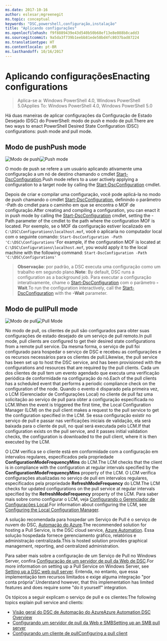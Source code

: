 ```yaml
---
ms.date: 2017-10-16
author: eslesar;mgreenegit
ms.topic: conceptual
keywords: "DSC,powershell,configuração,instalação"
title: "Aplicando configurações"
ms.openlocfilehash: f9f8889439e43d540b50b68ef13e8e088b8cadd3
ms.sourcegitcommit: 9a5da3f739b1eebb81ede58bd4fc8037bad87224
ms.translationtype: HT
ms.contentlocale: pt-BR
ms.lasthandoff: 10/16/2017
---
```

# <a name="enacting-configurations"></a><span data-ttu-id="dfc4e-103">Aplicando configurações</span><span class="sxs-lookup"><span data-stu-id="dfc4e-103">Enacting configurations</span></span>

><span data-ttu-id="dfc4e-104">Aplica-se a: Windows PowerShell 4.0, Windows PowerShell 5.0</span><span class="sxs-lookup"><span data-stu-id="dfc4e-104">Applies To: Windows PowerShell 4.0, Windows PowerShell 5.0</span></span>

<span data-ttu-id="dfc4e-105">Há duas maneiras de aplicar configurações da Configuração de Estado Desejado (DSC) do PowerShell: modo de push e modo de pull.</span><span class="sxs-lookup"><span data-stu-id="dfc4e-105">There are two ways to enact PowerShell Desired State Configuration (DSC) configurations: push mode and pull mode.</span></span>

## <a name="push-mode"></a><span data-ttu-id="dfc4e-106">Modo de push</span><span class="sxs-lookup"><span data-stu-id="dfc4e-106">Push mode</span></span>

<span data-ttu-id="dfc4e-107">![Modo de push](images/pushModel.png "Como funciona o modo de push")</span><span class="sxs-lookup"><span data-stu-id="dfc4e-107">![Push mode](images/pushModel.png "How push mode works")</span></span>

<span data-ttu-id="dfc4e-108">O modo de push se refere a um usuário aplicando ativamente uma configuração a um nó de destino chamando o cmdlet [Start-DscConfiguration](https://technet.microsoft.com/en-us/library/dn521623.aspx).</span><span class="sxs-lookup"><span data-stu-id="dfc4e-108">Push mode refers to a user actively applying a configuration to a target node by calling the [Start-DscConfiguration](https://technet.microsoft.com/en-us/library/dn521623.aspx) cmdlet.</span></span>

<span data-ttu-id="dfc4e-109">Depois de criar e compilar uma configuração, você pode aplicá-la no modo de push chamando o cmdlet [Start-DscConfiguration](https://technet.microsoft.com/en-us/library/dn521623.aspx), definindo o parâmetro -Path do cmdlet para o caminho em que se encontra o MOF de configuração.</span><span class="sxs-lookup"><span data-stu-id="dfc4e-109">After creating and compiling a configuration, you can enact it in push mode by calling the [Start-DscConfiguration](https://technet.microsoft.com/en-us/library/dn521623.aspx) cmdlet, setting the -Path parameter of the cmdlet to the path where the configuration MOF is located.</span></span>
<span data-ttu-id="dfc4e-110">Por exemplo, se o MOF da configuração estiver localizado em `C:\DSC\Configurations\localhost.mof`, você o aplicaria no computador local com o seguinte comando: `Start-DscConfiguration -Path 'C:\DSC\Configurations'`</span><span class="sxs-lookup"><span data-stu-id="dfc4e-110">For example, if the configuration MOF is located at `C:\DSC\Configurations\localhost.mof`, you would apply it to the local machine with the following command: `Start-DscConfiguration -Path 'C:\DSC\Configurations'`</span></span>

> <span data-ttu-id="dfc4e-111">__Observação__: por padrão, a DSC executa uma configuração como um trabalho em segundo plano.</span><span class="sxs-lookup"><span data-stu-id="dfc4e-111">__Note__: By default, DSC runs a configuration as a background job.</span></span> <span data-ttu-id="dfc4e-112">Para executar a configuração interativamente, chame o [Start-DscConfiguration](https://technet.microsoft.com/library/dn521623.aspx) com o parâmetro __-Wait__.</span><span class="sxs-lookup"><span data-stu-id="dfc4e-112">To run the configuration interactively, call the [Start-DscConfiguration](https://technet.microsoft.com/library/dn521623.aspx) with the __-Wait__ parameter.</span></span>

## <a name="pull-mode"></a><span data-ttu-id="dfc4e-113">Modo de pull</span><span class="sxs-lookup"><span data-stu-id="dfc4e-113">Pull mode</span></span>

<span data-ttu-id="dfc4e-114">![Modo de pull](images/pullModel.png "Como funciona o modo de pull")</span><span class="sxs-lookup"><span data-stu-id="dfc4e-114">![Pull Mode](images/pullModel.png "How pull mode works")</span></span>

<span data-ttu-id="dfc4e-115">No modo de pull, os clientes de pull são configurados para obter suas configurações de estado desejado de um serviço de pull remoto.</span><span class="sxs-lookup"><span data-stu-id="dfc4e-115">In pull mode, pull clients are configured to get their desired state configurations from a remote pull service.</span></span>
<span data-ttu-id="dfc4e-116">Da mesma forma, o serviço de pull foi configurado para hospedar o serviço de DSC e recebeu as configurações e os recursos necessários para os clientes de pull.</span><span class="sxs-lookup"><span data-stu-id="dfc4e-116">Likewise, the pull service has been set up to host the DSC service, and has been provisioned with the configurations and resources that are required by the pull clients.</span></span>
<span data-ttu-id="dfc4e-117">Cada um dos clientes de pull tem um evento agendado que executa uma verificação periódica de conformidade na configuração do nó.</span><span class="sxs-lookup"><span data-stu-id="dfc4e-117">Each of the pull clients has a scheduled event that performs a periodic compliance check on the configuration of the node.</span></span>
<span data-ttu-id="dfc4e-118">Quando o evento é disparado pela primeira vez, o LCM (Gerenciador de Configurações Local) no cliente de pull faz uma solicitação ao serviço de pull para obter a configuração especificada no LCM.</span><span class="sxs-lookup"><span data-stu-id="dfc4e-118">When the event is triggered the first time, the Local Configuration Manager (LCM) on the pull client makes a request to the pull service to get the configuration specified in the LCM.</span></span>
<span data-ttu-id="dfc4e-119">Se essa configuração existir no serviço de pull e passar nas verificações iniciais de validação, ela será baixada para o cliente de pull, no qual será executada pelo LCM.</span><span class="sxs-lookup"><span data-stu-id="dfc4e-119">If that configuration exists on the pull service, and it passes initial validation checks, the configuration is downloaded to the pull client, where it is then executed by the LCM.</span></span>

<span data-ttu-id="dfc4e-120">O LCM verifica se o cliente está em conformidade com a configuração em intervalos regulares, especificados pela propriedade **ConfigurationModeFrequencyMins** do LCM.</span><span class="sxs-lookup"><span data-stu-id="dfc4e-120">The LCM checks that the client is in compliance with the configuration at regular intervals specified by the **ConfigurationModeFrequencyMins** property of the LCM.</span></span>
<span data-ttu-id="dfc4e-121">O LCM verifica configurações atualizadas no serviço de pull em intervalos regulares, especificados pela propriedade **RefreshModeFrequency** do LCM.</span><span class="sxs-lookup"><span data-stu-id="dfc4e-121">The LCM checks for updated configurations on the pull service at regular intervals specified by the **RefreshModeFrequency** property of the LCM.</span></span>
<span data-ttu-id="dfc4e-122">Para saber mais sobre como configurar o LCM, veja [Configurando o Gerenciador de Configurações Local](metaConfig.md).</span><span class="sxs-lookup"><span data-stu-id="dfc4e-122">For information about configuring the LCM, see [Configuring the Local Configuration Manager](metaConfig.md).</span></span>

<span data-ttu-id="dfc4e-123">A solução recomendada para hospedar um Serviço de Pull é o serviço de nuvem do DSC, [Automação do Azure](https://azure.microsoft.com/en-us/services/automation/).</span><span class="sxs-lookup"><span data-stu-id="dfc4e-123">The recommended solution for hosting a Pull Service, is the DSC cloud service, [Azure Automation](https://azure.microsoft.com/en-us/services/automation/).</span></span>
<span data-ttu-id="dfc4e-124">Essa solução hospedada fornece gerenciamento gráfico, relatórios e administração centralizada.</span><span class="sxs-lookup"><span data-stu-id="dfc4e-124">This is hosted solution provides graphical management, reporting, and centralized administration.</span></span>

<span data-ttu-id="dfc4e-125">Para saber mais sobre a configuração de um Serviço de Pull no Windows Server, confira [Configuração de um servidor de pull da Web de DSC](pullServer.md).</span><span class="sxs-lookup"><span data-stu-id="dfc4e-125">For more information on setting up a Pull Service on Windows Server, see [Setting up a DSC web pull server](pullServer.md).</span></span>
<span data-ttu-id="dfc4e-126">Entenda, no entanto, que essa implementação tem recursos limitados e exige alguma integração "por conta própria".</span><span class="sxs-lookup"><span data-stu-id="dfc4e-126">Understand however, that this implementation has limited features and does require some "do it yourself" integration.</span></span>

<span data-ttu-id="dfc4e-127">Os tópicos a seguir explicam o serviço de pull e os clientes:</span><span class="sxs-lookup"><span data-stu-id="dfc4e-127">The following topics explain pull service and clients:</span></span>

- [<span data-ttu-id="dfc4e-128">Visão geral do DSC de Automação do Azure</span><span class="sxs-lookup"><span data-stu-id="dfc4e-128">Azure Automation DSC Overview</span></span>](https://docs.microsoft.com/en-us/azure/automation/automation-dsc-overview)
- [<span data-ttu-id="dfc4e-129">Configurando um servidor de pull da Web e SMB</span><span class="sxs-lookup"><span data-stu-id="dfc4e-129">Setting up an SMB pull server</span></span>](pullServerSMB.md)
- [<span data-ttu-id="dfc4e-130">Configurando um cliente de pull</span><span class="sxs-lookup"><span data-stu-id="dfc4e-130">Configuring a pull client</span></span>](pullClientConfigID.md)
